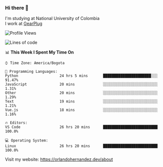 ### Hi there 👋


<!--**AR4Z/AR4Z** is a ✨ _special_ ✨ repository because its `README.md` (this file) appears on your GitHub profile.

Here are some ideas to get you started:-->
I'm studying at National University of Colombia
<br>
I work at <a href="https://gearplug.io/en/">GearPlug</a>
<br>

<!--START_SECTION:waka-->
![Profile Views](http://img.shields.io/badge/Profile%20Views-1-blue)

![Lines of code](https://img.shields.io/badge/From%20Hello%20World%20I%27ve%20Written-22.1%20million%20lines%20of%20code-blue)

📊 **This Week I Spent My Time On** 

```text
⌚︎ Time Zone: America/Bogota

💬 Programming Languages: 
Python                   24 hrs 5 mins       ██████████████████████░░░   91.47% 
JavaScript               20 mins             ░░░░░░░░░░░░░░░░░░░░░░░░░   1.31% 
Other                    20 mins             ░░░░░░░░░░░░░░░░░░░░░░░░░   1.29% 
Text                     19 mins             ░░░░░░░░░░░░░░░░░░░░░░░░░   1.21% 
Vue.js                   18 mins             ░░░░░░░░░░░░░░░░░░░░░░░░░   1.16%

🔥 Editors: 
VS Code                  26 hrs 20 mins      █████████████████████████   100.0%

💻 Operating System: 
Linux                    26 hrs 20 mins      █████████████████████████   100.0%

```


<!--END_SECTION:waka-->


Visit my website: https://orlandohernandez.dev/about

